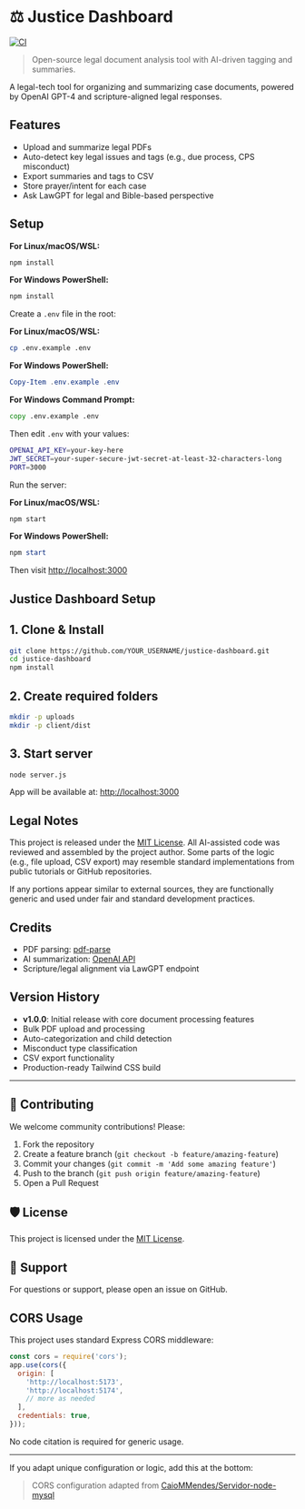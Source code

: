 # ⚖️ Justice Dashboard

[![CI](https://github.com/sspedowski/justice-dashboard/actions/workflows/main.yml/badge.svg)](https://github.com/sspedowski/justice-dashboard/actions/workflows/main.yml)

> Open-source legal document analysis tool with AI-driven tagging and summaries.

A legal-tech tool for organizing and summarizing case documents, powered by OpenAI GPT-4 and scripture-aligned legal responses.

## Features

- Upload and summarize legal PDFs
- Auto-detect key legal issues and tags (e.g., due process, CPS misconduct)
- Export summaries and tags to CSV
- Store prayer/intent for each case
- Ask LawGPT for legal and Bible-based perspective

## Setup

**For Linux/macOS/WSL:**

```bash
npm install
```

**For Windows PowerShell:**

```powershell
npm install
```

Create a `.env` file in the root:

**For Linux/macOS/WSL:**

```bash
cp .env.example .env
```

**For Windows PowerShell:**

```powershell
Copy-Item .env.example .env
```

**For Windows Command Prompt:**

```cmd
copy .env.example .env
```

Then edit `.env` with your values:

```bash
OPENAI_API_KEY=your-key-here
JWT_SECRET=your-super-secure-jwt-secret-at-least-32-characters-long
PORT=3000
```

Run the server:

**For Linux/macOS/WSL:**

```bash
npm start
```

**For Windows PowerShell:**

```powershell
npm start
```

Then visit <http://localhost:3000>

## Justice Dashboard Setup

## 1. Clone & Install

```bash
git clone https://github.com/YOUR_USERNAME/justice-dashboard.git
cd justice-dashboard
npm install
```

## 2. Create required folders

```bash
mkdir -p uploads
mkdir -p client/dist
```

## 3. Start server

```bash
node server.js
```

App will be available at: [http://localhost:3000](http://localhost:3000)

## Legal Notes

This project is released under the [MIT License](./LICENSE).
All AI-assisted code was reviewed and assembled by the project author.
Some parts of the logic (e.g., file upload, CSV export) may resemble standard implementations from public tutorials or GitHub repositories.

If any portions appear similar to external sources, they are functionally generic and used under fair and standard development practices.

## Credits

- PDF parsing: [pdf-parse](https://www.npmjs.com/package/pdf-parse)
- AI summarization: [OpenAI API](https://platform.openai.com/)
- Scripture/legal alignment via LawGPT endpoint

## Version History

- **v1.0.0**: Initial release with core document processing features
- Bulk PDF upload and processing
- Auto-categorization and child detection
- Misconduct type classification
- CSV export functionality
- Production-ready Tailwind CSS build

---

## 🤝 Contributing

We welcome community contributions! Please:

1. Fork the repository
2. Create a feature branch (`git checkout -b feature/amazing-feature`)
3. Commit your changes (`git commit -m 'Add some amazing feature'`)
4. Push to the branch (`git push origin feature/amazing-feature`)
5. Open a Pull Request

## 🛡 License

This project is licensed under the [MIT License](LICENSE).

## 📧 Support

For questions or support, please open an issue on GitHub.

## CORS Usage

This project uses standard Express CORS middleware:

```js
const cors = require('cors');
app.use(cors({
  origin: [
    'http://localhost:5173',
    'http://localhost:5174',
    // more as needed
  ],
  credentials: true,
}));
```

No code citation is required for generic usage.

---

If you adapt unique configuration or logic, add this at the bottom:

> CORS configuration adapted from [CaioMMendes/Servidor-node-mysql](https://github.com/CaioMMendes/Servidor-node-mysql/blob/67bf7163f5debbaebebe864677e10586255da08f/src/config/corsOptions.ts)
